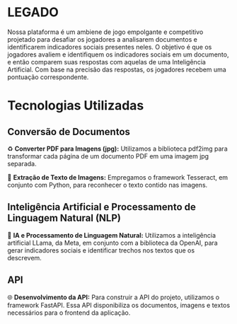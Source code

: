 
# LEGADO

Nossa plataforma é um ambiene de jogo empolgante e competitivo projetado para desafiar os jogadores a analisarem documentos e identificarem indicadores sociais presentes neles. O objetivo é que os jogadores avaliem e identifiquem os indicadores sociais em um documento, e então comparem suas respostas com aquelas de uma Inteligência Artificial. Com base na precisão das respostas, os jogadores recebem uma pontuação correspondente.

# Tecnologias Utilizadas

## Conversão de Documentos

♻️ **Converter PDF para Imagens (jpg):** Utilizamos a biblioteca pdf2img para transformar cada página de um documento PDF em uma imagem jpg separada.

📸 **Extração de Texto de Imagens:** Empregamos o framework Tesseract, em conjunto com Python, para reconhecer o texto contido nas imagens.

## Inteligência Artificial e Processamento de Linguagem Natural (NLP)

🤖 **IA e Processamento de Linguagem Natural:** Utilizamos a inteligência artificial LLama, da Meta, em conjunto com a biblioteca da OpenAI, para gerar indicadores sociais e identificar trechos nos textos que os descrevem.

## API

🌐 **Desenvolvimento da API:** Para construir a API do projeto, utilizamos o framework FastAPI. Essa API disponibiliza os documentos, imagens e textos necessários para o frontend da aplicação.
